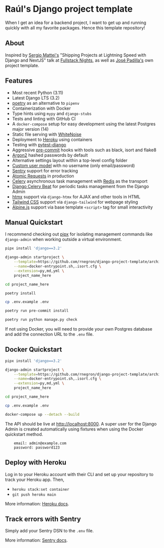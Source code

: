 # Raúl's Django project template

When I get an idea for a backend project, I want to get up and running quickly with all my favorite packages. Hence this template repository!

## About

Inspired by [Sergio Mattei's](https://twitter.com/matteing) "Shipping Projects at Lightning Speed with Django and NextJS" talk at [Fullstack Nights](https://twitter.com/rucury/status/1207092925542342656), as well as [José Padilla's](https://github.com/jpadilla/django-project-template) own project template.

## Features

* Most recent Python (3.11)
* Latest Django LTS (3.2)
* [poetry](https://python-poetry.org/) as an alternative to `pipenv`
* Containerization with Docker
* Type hints using `mypy` and `django-stubs`
* Tests and linting with GitHub CI
* A `docker-compose` setup for easy development using the latest Postgres major version (14)
* Static file serving with [WhiteNoise](http://whitenoise.evans.io/en/stable/)
* Deployment to [Heroku](https://dashboard.heroku.com/) using containers
* Testing with [pytest-django](https://pytest-django.readthedocs.io/en/latest/index.html)
* Aggressive [pre-commit](https://pre-commit.com/) hooks with tools such as black, isort and flake8
* [Argon2](https://docs.djangoproject.com/en/3.2/topics/auth/passwords/#using-argon2-with-django) hashed passwords by default
* Alternative settings layout within a top-level config folder
* [Custom user model](https://docs.djangoproject.com/en/3.2/topics/auth/customizing/#auth-custom-user) with no username (only email/password)
* [Sentry](https://sentry.io) support for error tracking
* [Atomic Requests](https://docs.djangoproject.com/en/3.2/ref/settings/#atomic-requests) in production
* [Celery](https://docs.celeryproject.org/en/stable/index.html) asynchronous task management with [Redis](https://redis.io) as the transport
* [Django Celery Beat](https://django-celery-beat.readthedocs.io/en/latest/) for periodic tasks management from the Django Admin
* [htmx](https://htmx.org/) support via `django-htmx` for AJAX and other tools in HTML
* [Tailwind CSS](https://tailwindcss.com/) support via `django-tailwind` for webpage styling
* [Alpine.js](https://alpinejs.dev/) support via base template `<script>` tag for small interactivity

## Manual Quickstart

I recommend checking out [pipx](https://github.com/pipxproject/pipx) for isolating management commands like `django-admin` when working outside a virtual environment.


```bash
pipx install 'django==3.2'
```

```bash
django-admin startproject \
    --template=https://github.com/rnegron/django-project-template/archive/main.zip \
    --name=docker-entrypoint.sh,.isort.cfg \
    --extension=py,md,yml \
    project_name_here
```

```bash
cd project_name_here
```

```bash
poetry install
```

```bash
cp .env.example .env
```

```bash
poetry run pre-commit install
```

```bash
poetry run python manage.py check
```

If not using Docker, you will need to provide your own Postgres database and add the connection URL to the `.env` file.


## Docker Quickstart

```bash
pipx install 'django==3.2'
```

```bash
django-admin startproject \
    --template=https://github.com/rnegron/django-project-template/archive/main.zip \
    --name=docker-entrypoint.sh,.isort.cfg \
    --extension=py,md,yml \
    project_name_here
```

```bash
cd project_name_here
```

```bash
cp .env.example .env
```

```bash
docker-compose up --detach --build
```

The API should be live at [http://localhost:8000](http//localhost:8000). A super user for the Django Admin is created automatically using fixtures when using the Docker quickstart method.

```
    email: admin@example.com
    password: password123
```
## Deploy with Heroku

Log in to your Heroku account with their CLI and set up your repository to track your Heroku app. Then,

* `heroku stack:set container`
* `git push heroku main`

More information: [Heroku docs](https://devcenter.heroku.com/articles/build-docker-images-heroku-yml).

## Track errors with Sentry

Simply add your Sentry DSN to the `.env` file.

More information: [Sentry docs](https://sentry.io/for/django/).

